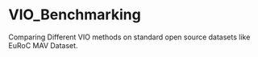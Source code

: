 # VIO_Benchmarking
Comparing Different VIO methods on standard open source datasets like EuRoC MAV Dataset.
